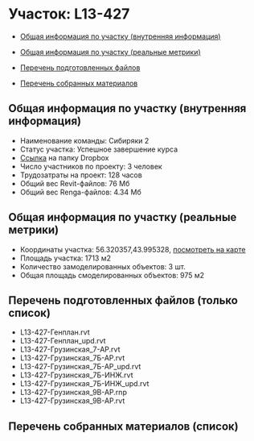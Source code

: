 # Участок: L13-427

* [Общая информация по участку (внутренняя информация)](#Chapter1)

* [Общая информация по участку (реальные метрики)](#Chapter2)

* [Перечень подготовленных файлов](#Chapter3)

* [Перечень собранных материалов](#Chapter4)

## <a id="Chapter1"></a> Общая информация по участку (внутренняя информация)
+ Наименование команды: Сибиряки 2
+ Статус участка: Успешное завершение курса
+ [Ссылка](https://www.dropbox.com/sh/wvvgv1nw1iqred9/AAD9SEL77NrBuIyiNQDY4vaha/L13_427?dl=0) на папку Dropbox
+ Число участников по проекту: 3 человек
+ Трудозатраты на проект: 128 часов
+ Общий вес Revit-файлов: 76 Мб
+ Общий вес Renga-файлов: 4.34 Мб
## <a id="Chapter2"></a> Общая информация по участку (реальные метрики)
+ Координаты участка: 56.320357,43.995328, [посмотреть на карте](https://yandex.ru/maps/47/nizhny-novgorod/?ll=43.995328%2C56.320357&z=19)
+ Площадь участка: 1713 м2
+ Количество замоделированных объектов: 3 шт.
+ Общая площадь смоделированных объектов: 975 м2
## <a id="Chapter3"></a> Перечень подготовленных файлов (только список)
+ L13-427-Генплан.rvt
+ L13-427-Генплан_upd.rvt
+ L13-427-Грузинская_7-АР.rvt
+ L13-427-Грузинская_7Б-АР.rvt
+ L13-427-Грузинская_7Б-АР_upd.rvt
+ L13-427-Грузинская_7Б-ИНЖ.rvt
+ L13-427-Грузинская_7Б-ИНЖ_upd.rvt
+ L13-427-Грузинская_9В-АР.rnp
+ L13-427-Грузинская_9В-АР.rvt
## <a id="Chapter4"></a> Перечень собранных материалов (список)
